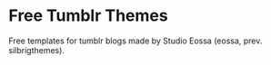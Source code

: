 # Free Tumblr Themes
Free templates for tumblr blogs made by Studio Eossa (eossa, prev. silbrigthemes).
